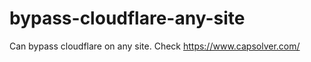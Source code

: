 # bypass-cloudflare-any-site
Can bypass cloudflare on any site. Check https://www.capsolver.com/ 











                                                              